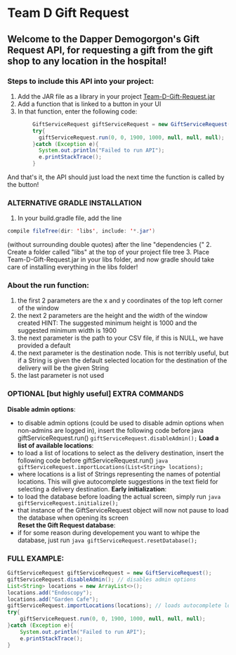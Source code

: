 # Team D Gift Request 
## Welcome to the Dapper Demogorgon's Gift Request API, for requesting a gift from the gift shop to any location in the hospital!
### Steps to include this API into your project:
1) Add the JAR file as a library in your project [Team-D-Gift-Request.jar](https://github.com/DBall8/GiftRequestAPI/raw/master/Team-D-Gift-Request.jar)
2) Add a function that is linked to a button in your UI
3) In that function, enter the following code:
```java
        GiftServiceRequest giftServiceRequest = new GiftServiceRequest();
        try{
          giftServiceRequest.run(0, 0, 1900, 1000, null, null, null);
        }catch (Exception e){
          System.out.println("Failed to run API");
          e.printStackTrace();
        }
```
        
And that's it, the API should just load the next time the function is called by the button!
### ALTERNATIVE GRADLE INSTALLATION 

1. In your build.gradle file, add the line 
```java
compile fileTree(dir: 'libs', include: '*.jar')
``` 
(without surrounding double quotes) after the line "dependencies {"
2. Create a folder called "libs" at the top of your project file tree
3. Place Team-D-Gift-Request.jar in your libs folder, and now gradle should take care of installing everything in the libs folder!

### About the run function:
1. the first 2 parameters are the x and y coordinates of the top left corner of the window
2. the next 2 parameters are the height and the width of the window created
    HINT: The suggested minimum height is 1000 and the suggested minimum width is 1900
3. the next parameter is the path to your CSV file, if this is NULL, we have provided a default
4. the next parameter is the destination node. This is not terribly useful, but if a String is given the default selected location for the destination
    of the delivery will be the given String
5. the last parameter is not used

### OPTIONAL [but highly useful] EXTRA COMMANDS 
**Disable admin options**:
- to disable admin options (could be used to disable admin options when non-admins are logged in), insert the following code before java giftServiceRequest.run()
    ```giftServiceRequest.disableAdmin();```
**Load a list of available locations**:
- to load a list of locations to select as the delivery destination, insert the following code before giftServiceRequest.run()
   ```java giftServiceRequest.importLocations(List<String> locations);```
- where locations is a list of Strings representing the names of potential locations. This will give autocomplete suggestions in the text field
    for selecting a delivery destination.
**Early initialization**:
- to load the database before loading the actual screen, simply run
	```java giftServiceRequest.initialize();```
- that instance of the GiftServiceRequest object will now not pause to load the database when opening its screen    
**Reset the Gift Request database**:
- if for some reason during developement you want to whipe the database, just run
   ```java giftServiceRequest.resetDatabase();```

### FULL EXAMPLE:
```java
GiftServiceRequest giftServiceRequest = new GiftServiceRequest();
giftServiceRequest.disableAdmin(); // disables admin options
List<String> locations = new ArrayList<>();
locations.add("Endoscopy");
locations.add("Garden Cafe");
giftServiceRequest.importLocations(locations); // loads autocomplete locations
try{
    giftServiceRequest.run(0, 0, 1900, 1000, null, null, null);
}catch (Exception e){
    System.out.println("Failed to run API");
    e.printStackTrace();
}
```
